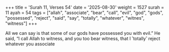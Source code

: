 +++
title = 'Surah 11, Verses 54'
date = '2025-08-30'
weight = 1527
surah = 11
ayah = 54
tags = ["allah", "associate", "bear", "call", "evil", "god", "gods", "possessed", "reject", "said", "say", "totally", "whatever", "witnes", "witness"]
+++

All we can say is that some of our gods have possessed you with evil.” He said, “I call Allah to witness, and you too bear witness, that I ˹totally˺ reject whatever you associate